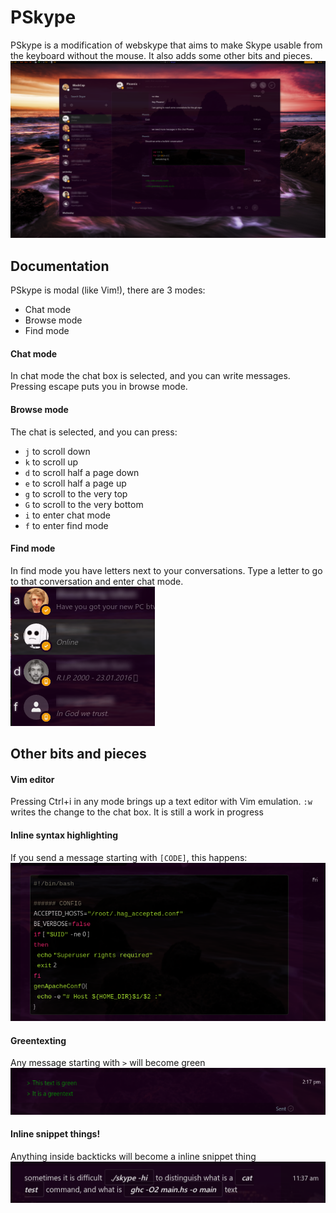 # PSkype
PSkype is a modification of webskype that aims to make Skype usable from the keyboard without the mouse. It also adds some other bits and pieces.
![Screenshot](assets/screenshots/01.png)

## Documentation
PSkype is modal (like Vim!), there are 3 modes:
* Chat mode
* Browse mode
* Find mode

#### Chat mode
In chat mode the chat box is selected, and you can write messages. Pressing escape puts you in browse mode.

#### Browse mode
The chat is selected, and you can press:
- `j` to scroll down
- `k` to scroll up
- `d` to scroll half a page down
- `e` to scroll half a page up
- `g` to scroll to the very top
- `G` to scroll to the very bottom
- `i` to enter chat mode
- `f` to enter find mode

#### Find mode
In find mode you have letters next to your conversations. Type a letter to go to that conversation and enter chat mode.
![Screenshot](assets/screenshots/02.png)

## Other bits and pieces
#### Vim editor
Pressing Ctrl+i in any mode brings up a text editor with Vim emulation. `:w` writes the change to the chat box. It is still a work in progress

#### Inline syntax highlighting
If you send a message starting with `[CODE]`, this happens:
![Screenshot](assets/screenshots/03.png)

#### Greentexting
Any message starting with `>` will become green
![Screenshot](assets/screenshots/04.png)

#### Inline snippet things!
Anything inside backticks will become a inline snippet thing
![Screenshot](assets/screenshots/05.png)
